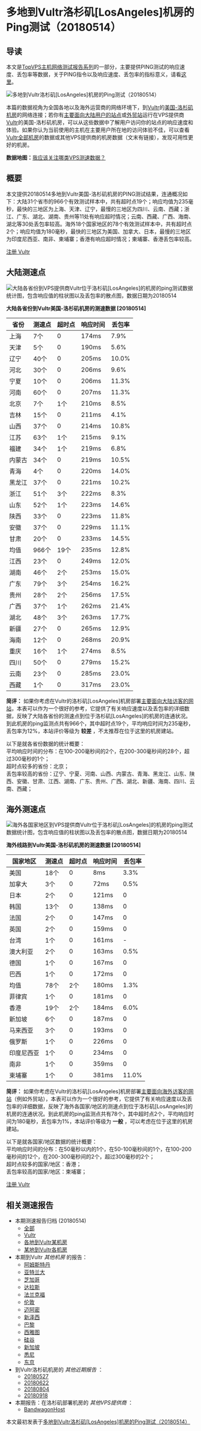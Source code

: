 #  多地到Vultr洛杉矶[LosAngeles]机房的Ping测试（20180514） 

## 导读

本文是[TopVPS主机网络测试报告系列](https://vps123.top/pingtest)的一部分，主要提供PING测试的响应速度、丢包率等数据，关于PING指令以及响应速度、丢包率的指标意义，请看[这里](https://vps123.top/what-is-ping.html)。

![多地到Vultr洛杉矶\[LosAngeles\]机房的Ping测试（20180514）](/images/thumbnails/to_vultr_LosAngeles.png)

本篇的数据视角为全国各地以及海外运营商的网络环境下，到[Vultr](https://vps123.top/go/vultr)的[美国-洛杉矶机房](https://vps123.top/vultr-facilities.html#losangeles)的网络连接；若你有[主要面向大陆用户的站点](https://vps123.top/website-for-mainland-users.html)或[外贸站](https://vps123.top/website-for-internation-trade.html)运行在VPS提供商[Vultr](https://vps123.top/go/vultr)的美国-洛杉矶机房，可以从这些数据中了解用户访问你的站点的响应速度和体验。如果你认为当前使用的主机在主要用户所在地的访问体验不佳，可以查看[Vultr全部机房](/vultr/isp/china/20180514-vultr-isp-china.md)的数据或其他VPS提供商的机房数据（文末有链接），发现可用性更好的机房。

**数据地图：**[我应该关注哪类VPS测速数据？](https://vps123.top/find-pingtest-data-you-need.html)

## 概要

本文提供20180514多地到Vultr美国-洛杉矶机房的PING测试结果，连通概况如下：大陆31个省市的966个有效测试样本中，共有超时点19个；响应均值为235毫秒，最快的三地区为上海、天津、辽宁，最慢的三地区为四川、云南、西藏；浙江、广东、湖北、湖南、贵州等11处有响应超时情况；云南、西藏、广西、海南、湖北等30处丢包率较高。海外18个国家地区的78个有效测试样本中，共有超时点2个；响应均值为180毫秒，最快的三地区为美国、加拿大、日本，最慢的三地区为印度尼西亚、南非、柬埔寨；香港有响应超时情况；柬埔寨、香港丢包率较高。

[注册 Vultr](https://vps123.top/go/vultr/_btn1)

## 大陆测速点

![大陆各省份到VPS提供商Vultr位于洛杉矶\[LosAngeles\]的机房的ping测试数据统计图，包含响应值的柱状图以及丢包率的散点图，数据日期为20180514](/images/pingtests/vultr_20180514/plot_idc_vultr_usa-losangeles_20180514_mainland.png)

**大陆各省份到Vultr美国-洛杉矶机房的测速数据 [20180514]**

省份 | 测速点 | 超时点 | 响应时间 | 丢包率  
---|---|---|---|---  
上海 | 7个 | 0 | 174ms | 7.9%  
天津 | 5个 | 0 | 190ms | 5.6%  
辽宁 | 40个 | 0 | 205ms | 10.0%  
河北 | 30个 | 0 | 206ms | 9.6%  
宁夏 | 10个 | 0 | 206ms | 11.3%  
河南 | 60个 | 0 | 207ms | 11.3%  
北京 | 7个 | 1个 | 210ms | 8.5%  
吉林 | 15个 | 0 | 211ms | 4.1%  
山西 | 37个 | 0 | 214ms | 10.8%  
江苏 | 63个 | 1个 | 215ms | 9.1%  
福建 | 34个 | 1个 | 219ms | 6.8%  
内蒙古 | 34个 | 0 | 219ms | 10.5%  
青海 | 4个 | 0 | 220ms | 14.0%  
黑龙江 | 37个 | 0 | 221ms | 10.2%  
浙江 | 51个 | 3个 | 222ms | 8.3%  
山东 | 52个 | 1个 | 223ms | 14.6%  
陕西 | 33个 | 0 | 223ms | 11.8%  
安徽 | 37个 | 0 | 229ms | 11.1%  
甘肃 | 20个 | 0 | 233ms | 14.5%  
均值 | 966个 | 19个 | 235ms | 12.8%  
江西 | 23个 | 0 | 249ms | 12.0%  
湖南 | 46个 | 2个 | 253ms | 15.0%  
广东 | 79个 | 3个 | 254ms | 16.2%  
贵州 | 28个 | 2个 | 256ms | 17.5%  
广西 | 37个 | 1个 | 262ms | 21.4%  
湖北 | 48个 | 3个 | 263ms | 17.7%  
新疆 | 27个 | 0 | 265ms | 12.9%  
海南 | 12个 | 0 | 268ms | 20.9%  
重庆 | 16个 | 1个 | 274ms | 8.5%  
四川 | 50个 | 0 | 279ms | 15.2%  
云南 | 23个 | 0 | 285ms | 23.0%  
西藏 | 1个 | 0 | 317ms | 23.0%  
  
**简评：** 如果你考虑在Vultr的洛杉矶[LosAngeles]机房部署[主要面向大陆访客的网站](website-for-mainland-users.html)，本表可以作为一个很好的参考，它提供了有关响应速度以及丢包率的详细数据，反映了大陆各省份的测速点到位于洛杉矶[LosAngeles]的机房的连通状况。到此机房的ping监测点共有966个，其中超时点19个，平均响应时间为235毫秒，丢包率为12%，本站评价等级为 **较差** ，不太推荐在位于这里的机房建站。

以下是就各省份数据的统计概要：  
平均响应时间的分布：在100-200毫秒间的2个，在200-300毫秒间的28个，超过300毫秒的1个；  
超时点较多的省份：北京；  
丢包率较高的省份：辽宁、宁夏、河南、山西、内蒙古、青海、黑龙江、山东、陕西、安徽、甘肃、江西、湖南、广东、贵州、广西、湖北、新疆、海南、四川、云南、西藏；

## 海外测速点

![海外各国家地区到VPS提供商Vultr位于洛杉矶\[LosAngeles\]的机房的ping测试数据统计图，包含响应值的柱状图以及丢包率的散点图，数据日期为20180514](/images/pingtests/vultr_20180514/plot_idc_vultr_usa-losangeles_20180514_overseas.png)

**海外线路到Vultr美国-洛杉矶机房的测速数据 [20180514]**

国家地区 | 测速点 | 超时点 | 响应时间 | 丢包率  
---|---|---|---|---  
美国 | 18个 | 0 | 8ms | 3.3%  
加拿大 | 3个 | 0 | 72ms | 0.5%  
日本 | 2个 | 0 | 121ms | 0  
韩国 | 13个 | 0 | 138ms | 0  
法国 | 2个 | 0 | 147ms | 0  
英国 | 2个 | 0 | 159ms | 0  
台湾 | 1个 | 0 | 161ms | -  
澳大利亚 | 2个 | 0 | 163ms | 0.5%  
德国 | 1个 | 0 | 167ms | 0  
巴西 | 1个 | 0 | 172ms | 0  
均值 | 78个 | 2个 | 180ms | 1.3%  
菲律宾 | 1个 | 0 | 181ms | 0  
香港 | 19个 | 2个 | 184ms | 6.0%  
新加坡 | 6个 | 0 | 187ms | 0  
马来西亚 | 3个 | 0 | 193ms | 0  
俄罗斯 | 1个 | 0 | 226ms | 0  
印度尼西亚 | 1个 | 0 | 234ms | 0  
南非 | 1个 | 0 | 359ms | 0  
柬埔寨 | 1个 | 0 | 381ms | 11.0%  
  
**简评：** 如果你考虑在Vultr的洛杉矶[LosAngeles]机房部署[主要面向海外访客的网站](https://vps123.top/website-for-internation-trade.html)（例如外贸站），本表可以作为一个很好的参考，它提供了有关响应速度以及丢包率的详细数据，反映了海外各国家/地区的测速点到位于洛杉矶[LosAngeles]的机房的连通状况。到此机房的ping监测点共有78个，其中超时点2个，平均响应时间为180毫秒，丢包率为1%，本站评价等级为 **一般** ，可以考虑在位于这里的机房建站。

以下是就各国家/地区数据的统计概要：  
平均响应时间的分布：在50毫秒以内的1个，在50-100毫秒间的1个，在100-200毫秒间的12个，在200-300毫秒间的2个，超过300毫秒的2个；  
超时点较多的国家/地区：香港；  
丢包率较高的国家/地区：柬埔寨；

[注册 Vultr](https://vps123.top/go/vultr/_btn2)

## 相关测速报告

  * 本期测速报告归档 (20180514) 
    * [全部](https://vps123.top/pingtests/20180514 "本期各VPS提供商全部测速报告")
    * [Vultr](https://vps123.top/pingtests/idc-vultr/20180514 "本期Vultr的全部测速报告")
    * [各地到Vultr某机房](https://vps123.top/pingtests/idc-vultr/isp-global/20180514 "以Vultr某机房为关注对象的视角，横向比较大陆各省份、海外各国家地区")
    * [某地到Vultr各机房](https://vps123.top/pingtests/idc-vultr/facility-all/20180514 "以大陆某省份为关注对象的视角，横向比较Vultr各机房")
  * 本期到Vultr _其他机房_ 的报告： 
    * [阿姆斯特丹](/vultr/idc/amsterdam/20180514-vultr-idc-amsterdam.md "多地到Vultr阿姆斯特丹机房的Ping测试 20180514")
    * [亚特兰大](/vultr/idc/atlanta/20180514-vultr-idc-atlanta.md "多地到Vultr亚特兰大机房的Ping测试 20180514")
    * [芝加哥](/vultr/idc/chicago/20180514-vultr-idc-chicago.md "多地到Vultr芝加哥机房的Ping测试 20180514")
    * [达拉斯](/vultr/idc/dallas/20180514-vultr-idc-dallas.md "多地到Vultr达拉斯机房的Ping测试 20180514")
    * [法兰克福](/vultr/idc/frankfurt/20180514-vultr-idc-frankfurt.md "多地到Vultr法兰克福机房的Ping测试 20180514")
    * [伦敦](/vultr/idc/london/20180514-vultr-idc-london.md "多地到Vultr伦敦机房的Ping测试 20180514")
    * [迈阿密](/vultr/idc/miami/20180514-vultr-idc-miami.md "多地到Vultr迈阿密机房的Ping测试 20180514")
    * [新泽西](/vultr/idc/newjersey/20180514-vultr-idc-newjersey.md "多地到Vultr新泽西机房的Ping测试 20180514")
    * [巴黎](/vultr/idc/paris/20180514-vultr-idc-paris.md "多地到Vultr巴黎机房的Ping测试 20180514")
    * [西雅图](/vultr/idc/seattle/20180514-vultr-idc-seattle.md "多地到Vultr西雅图机房的Ping测试 20180514")
    * [硅谷](/vultr/idc/siliconvalley/20180514-vultr-idc-siliconvalley.md "多地到Vultr硅谷机房的Ping测试 20180514")
    * [新加坡](/vultr/idc/singapore/20180514-vultr-idc-singapore.md "多地到Vultr新加坡机房的Ping测试 20180514")
    * [悉尼](/vultr/idc/sydney/20180514-vultr-idc-sydney.md "多地到Vultr悉尼机房的Ping测试 20180514")
    * [东京](/vultr/idc/tokyo/20180514-vultr-idc-tokyo.md "多地到Vultr东京机房的Ping测试 20180514")
  * 到Vultr洛杉矶机房的 _其他近期报告_ ： 
    * [20180527](/vultr/idc/losangeles/20180527-vultr-idc-losangeles.md "多地到Vultr洛杉矶机房的Ping测试 20180527")
    * [20180622](/vultr/idc/losangeles/20180622-vultr-idc-losangeles.md "多地到Vultr洛杉矶机房的Ping测试 20180622")
    * [20180804](/vultr/idc/losangeles/20180804-vultr-idc-losangeles.md "多地到Vultr洛杉矶机房的Ping测试 20180804")
    * [20180918](/vultr/idc/losangeles/20180918-vultr-idc-losangeles.md "多地到Vultr洛杉矶机房的Ping测试 20180918")
  * 本期报告：在洛杉矶部署机房的 _其他VPS提供商_ ： 
    * [BandwagonHost](/bandwagon/idc/losangeles/20180514-bwg-idc-losangeles.md "多地到BandwagonHost洛杉矶机房的Ping测试 20180514")



本文最初发表于[多地到Vultr洛杉矶[LosAngeles]机房的Ping测试（20180514）](https://vps123.top/pingtest/20180514-vultr-idc-losangeles.html)
